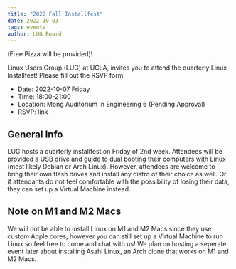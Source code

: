 ```yaml
---
title: "2022 Fall Installfest"
date: 2022-10-03
tags: events
author: LUG Board
---
```


(Free Pizza will be provided)!

Linux Users Group (LUG) at UCLA, invites you to attend the quarterly Linux Installfest! Please fill out the RSVP form.

* Date: 2022-10-07 Friday
* Time: 18:00-21:00
* Location: Mong Auditorium in Engineering 6 (Pending Approval)
* RSVP: link

## General Info

LUG hosts a quarterly installfest on Friday of 2nd week. Attendees will be provided a USB drive and guide to dual booting their computers with Linux (most likely Debian or Arch Linux). However, attendees are welcome to bring their own flash drives and install any distro of their choice as well. Or if attendants do not feel comfortable with the possibility of losing their data, they can set up a Virtual Machine instead.

## Note on M1 and M2 Macs

We will not be able to install Linux on M1 and M2 Macs since they use custom Apple cores, however you can still set up a Virtual Machine to run Linux so feel free to come and chat with us! We plan on hosting a seperate event later about installing Asahi Linux, an Arch clone that works on M1 and M2 Macs.
